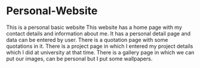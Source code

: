 # Personal-Website
This is a personal basic website
This website has a home page with my contact details and information about me.
It has a personal detail page and data can be entered by user.
There is a quotation page with some quotations in it.
There is a project page in which I entered my project details which I did at university at that time.
There is a gallery page in which we can put our images, can be personal but I put some wallpapers.
